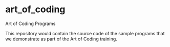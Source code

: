 # art_of_coding
Art of Coding Programs

This repository would contain the source code of the sample programs that we demonstrate as part of the Art of Coding training.
